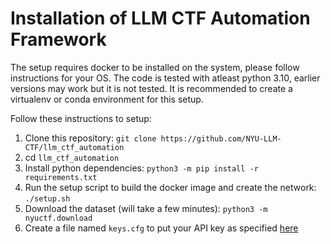 # Installation of LLM CTF Automation Framework

The setup requires docker to be installed on the system, please follow instructions for your OS. The code is tested with atleast python 3.10, earlier versions may work but it is not tested. It is recommended to create a virtualenv or conda environment for this setup.

Follow these instructions to setup:

1. Clone this repository: `git clone https://github.com/NYU-LLM-CTF/llm_ctf_automation`
2. cd `llm_ctf_automation`
3. Install python dependencies: `python3 -m pip install -r requirements.txt`
4. Run the setup script to build the docker image and create the network: `./setup.sh`
5. Download the dataset (will take a few minutes): `python3 -m nyuctf.download`
6. Create a file named `keys.cfg` to put your API key as specified [here](key.md)